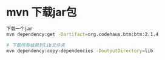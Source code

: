 # mvn 下载jar包


```bash
下载一个jar
mvn dependency:get -Dartifact=org.codehaus.btm:btm:2.1.4

# 下载所有依赖到lib文件夹
mvn dependency:copy-dependencies -DoutputDirectory=lib
```
